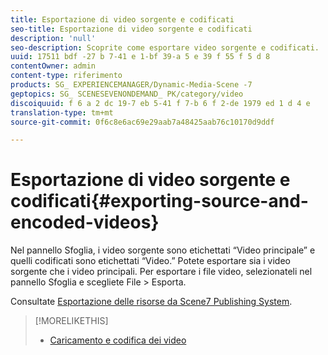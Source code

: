```yaml
---
title: Esportazione di video sorgente e codificati
seo-title: Esportazione di video sorgente e codificati
description: 'null'
seo-description: Scoprite come esportare video sorgente e codificati.
uuid: 17511 bdf -27 b 7-41 e 1-bf 39-a 5 e 39 f 55 f 5 d 8
contentOwner: admin
content-type: riferimento
products: SG_ EXPERIENCEMANAGER/Dynamic-Media-Scene -7
geptopics: SG_ SCENESEVENONDEMAND_ PK/category/video
discoiquuid: f 6 a 2 dc 19-7 eb 5-41 f 7-b 6 f 2-de 1979 ed 1 d 4 e
translation-type: tm+mt
source-git-commit: 0f6c8e6ac69e29aab7a48425aab76c10170d9ddf

---
```



# Esportazione di video sorgente e codificati{#exporting-source-and-encoded-videos}

Nel pannello Sfoglia, i video sorgente sono etichettati “Video principale” e quelli codificati sono etichettati “Video.” Potete esportare sia i video sorgente che i video principali. Per esportare i file video, selezionateli nel pannello Sfoglia e scegliete File &gt; Esporta. 

Consultate [Esportazione delle risorse da Scene7 Publishing System](exporting-assets-scene7-publishing-system.md#exporting_assets_from_scene7_publishing_system).

>[!MORELIKETHIS]
>
>* [Caricamento e codifica dei video](uploading-encoding-videos.md#uploading_and_encoding_videos)


